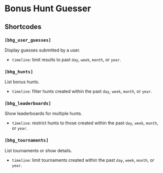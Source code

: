 # Bonus Hunt Guesser

## Shortcodes

### `[bhg_user_guesses]`
Display guesses submitted by a user.

- `timeline`: limit results to past `day`, `week`, `month`, or `year`.

### `[bhg_hunts]`
List bonus hunts.

- `timeline`: filter hunts created within the past `day`, `week`, `month`, or `year`.

### `[bhg_leaderboards]`
Show leaderboards for multiple hunts.

- `timeline`: restrict hunts to those created within the past `day`, `week`, `month`, or `year`.

### `[bhg_tournaments]`
List tournaments or show details.

- `timeline`: limit tournaments created within the past `day`, `week`, `month`, or `year`.

